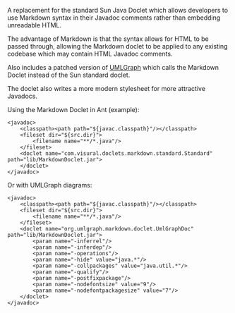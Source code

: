 A replacement for the standard Sun Java Doclet which allows developers to use Markdown syntax in their Javadoc comments rather than embedding unreadable HTML.

The advantage of Markdown is that the syntax allows for HTML to be passed through, allowing the Markdown doclet to be applied to any existing codebase which may contain HTML Javadoc comments.

Also includes a patched version of [UMLGraph](http://www.umlgraph.org/) which calls the Markdown Doclet instead of the Sun standard doclet.

The doclet also writes a more modern stylesheet for more attractive Javadocs.

Using the Markdown Doclet in Ant (example):

```
<javadoc>
    <classpath><path path="${javac.classpath}"/></classpath>
    <fileset dir="${src.dir}">
        <filename name="**/*.java"/>
    </fileset>
    <doclet name="com.visural.doclets.markdown.standard.Standard" path="lib/MarkdownDoclet.jar">
    </doclet>
</javadoc>
```

Or with UMLGraph diagrams:

```
<javadoc>
    <classpath><path path="${javac.classpath}"/></classpath>
    <fileset dir="${src.dir}">
        <filename name="**/*.java"/>
    </fileset>
    <doclet name="org.umlgraph.markdown.doclet.UmlGraphDoc" path="lib/MarkdownDoclet.jar">
        <param name="-inferrel"/>
        <param name="-inferdep"/>
        <param name="-operations"/>
        <param name="-hide" value="java.*"/>
        <param name="-collpackages" value="java.util.*"/>
        <param name="-qualify"/>
        <param name="-postfixpackage"/>
        <param name="-nodefontsize" value="9"/>
        <param name="-nodefontpackagesize" value="7"/>
    </doclet>
</javadoc>
```